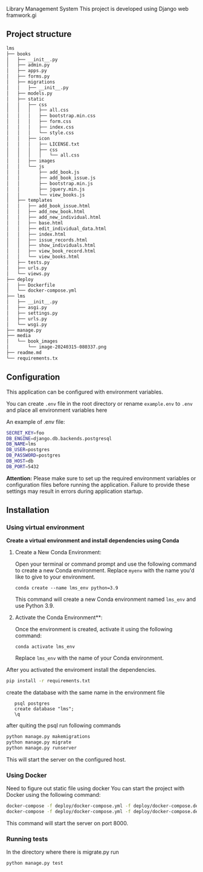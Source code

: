 Library Management System
This project is developed using Django web framwork.gi 

## Project structure

```bash
lms
├── books
│   ├── __init__.py
│   ├── admin.py
│   ├── apps.py
│   ├── forms.py
│   ├── migrations
│   │   ├── __init__.py
│   ├── models.py
│   ├── static
│   │   ├── css
│   │   │   ├── all.css
│   │   │   ├── bootstrap.min.css
│   │   │   ├── form.css
│   │   │   ├── index.css
│   │   │   └── style.css
│   │   ├── icon
│   │   │   ├── LICENSE.txt
│   │   │   ├── css
│   │   │   │   └── all.css
│   │   ├── images
│   │   └── js
│   │       ├── add_book.js
│   │       ├── add_book_issue.js
│   │       ├── bootstrap.min.js
│   │       ├── jquery.min.js
│   │       └── view_books.js
│   ├── templates
│   │   ├── add_book_issue.html
│   │   ├── add_new_book.html
│   │   ├── add_new_individual.html
│   │   ├── base.html
│   │   ├── edit_individual_data.html
│   │   ├── index.html
│   │   ├── issue_records.html
│   │   ├── show_individuals.html
│   │   ├── view_book_record.html
│   │   └── view_books.html
│   ├── tests.py
│   ├── urls.py
│   └── views.py
├── deploy
│   ├── Dockerfile
│   └── docker-compose.yml
├── lms
│   ├── __init__.py
│   ├── asgi.py
│   ├── settings.py
│   ├── urls.py
│   └── wsgi.py
├── manage.py
├── media
│   └── book_images
│       └── image-20240315-080337.png
├── readme.md
└── requirements.tx
```

## Configuration

This application can be configured with environment variables.

You can create `.env` file in the root directory or rename
`example.env` to `.env` and place all
environment variables here

An example of .env file:
```bash
SECRET_KEY=foo
DB_ENGINE=django.db.backends.postgresql
DB_NAME=lms
DB_USER=postgres
DB_PASSWORD=postgres
DB_HOST=db
DB_PORT=5432
```

**Attention:** Please make sure to set up the required environment variables or configuration files before running the application. Failure to provide these settings may result in errors during application startup.

## Installation

### Using virtual environment
**Create a virtual environment and install dependencies using Conda**

1. Create a New Conda Environment:

   Open your terminal or command prompt and use the following command to create a new Conda environment. Replace `myenv` with the name you'd like to give to your environment.

   ```shell
   conda create --name lms_env python=3.9
   ```

   This command will create a new Conda environment named `lms_env` and use Python 3.9.

2. Activate the Conda Environment**:

   Once the environment is created, activate it using the following command:

   ```shell
   conda activate lms_env
   ```

   Replace `lms_env` with the name of your Conda environment.

After you activated the enviroment install the dependencies.

```bash
pip install -r requirements.txt
```

create the database with the same name in the environment file
```shell
   psql postgres
   create database "lms";
   \q
   ```
after quiting the psql run following commands
```bash
python manage.py makemigrations
python manage.py migrate
python manage.py runserver   
``` 

This will start the server on the configured host.


### Using Docker
Need to figure out static file using docker
You can start the project with Docker using the following command:

```bash
docker-compose -f deploy/docker-compose.yml -f deploy/docker-compose.dev.yml --project-directory . run --build --rm api pytest -vv .
docker-compose -f deploy/docker-compose.yml -f deploy/docker-compose.dev.yml --project-directory . down
```
This command will start the server on port 8000.


### Running tests
In the directory where there is migrate.py run 
```bash
python manage.py test   
``` 